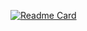 [![Readme Card](https://github-readme-stats.vercel.app/api/pin/?username=anuraghazra&repo=github-readme-stats)](https://github.com/kanogame/TetrisC-)
